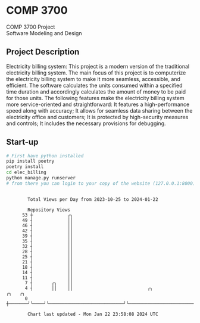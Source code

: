 # COMP 3700
COMP 3700 Project  
Software Modeling and Design
## Project Description
Electricity billing system: This project is a modern version of the traditional electricity billing system. The main focus of this project is to computerize the electricity billing system to make it more seamless, accessible, and efficient. The software calculates the units consumed within a specified time duration and accordingly calculates the amount of money to be paid for those units. The following features make the electricity billing system more service-oriented and straightforward: It features a high-performance speed along with accuracy; It allows for seamless data sharing between the electricity office and customers; It is protected by high-security measures and controls; It includes the necessary provisions for debugging.

## Start-up
```bash
# First have python installed
pip install poetry
poetry install
cd elec_billing
python manage.py runserver
# from there you can login to your copy of the website (127.0.0.1:8000), default creds are admin/admin
```

```

        Total Views per Day from 2023-10-25 to 2024-01-22

        Repository Views
      53 ┼             ╭╮
      49 ┤             ││
      46 ┤             ││
      42 ┤             ││
      39 ┤             ││
      35 ┤             ││
      32 ┤             ││
      28 ┤             ││
      25 ┤             ││
      21 ┤             ││
      18 ┤             ││
      14 ┤             ││
      11 ┤             ││
       7 ┤       ╭╮    ││
       4 ┤       ││    ││                            ╭╮                                 ╭╮   ╭╮
       0 ┼───────╯╰────╯╰────────────────────────────╯╰─────────────────────────────────╯╰───╯╰────

        Chart last updated - Mon Jan 22 23:58:08 2024 UTC
        
```
